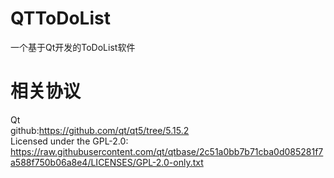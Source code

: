 # QTToDoList  
一个基于Qt开发的ToDoList软件  
# 相关协议  
Qt  
github:https://github.com/qt/qt5/tree/5.15.2  
Licensed under the GPL-2.0:  
https://raw.githubusercontent.com/qt/qtbase/2c51a0bb7b71cba0d085281f7a588f750b06a8e4/LICENSES/GPL-2.0-only.txt  